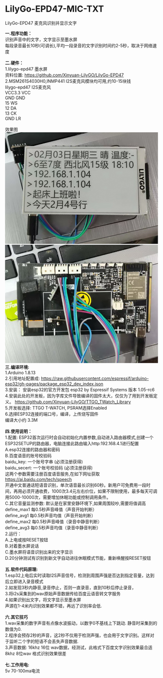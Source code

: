 # LilyGo-EPD47-MIC-TXT
LilyGo-EPD47 麦克风识别并显示文字

<b>一.程序功能：</b> <br/>
     识别声音中的文字，文字显示至墨水屏<br/>
     每段录音最长10秒(可调长),平均一段录音的文字识别时间约2-5秒，取决于网络速度<br/>
<br/>
<b>二.硬件：</b> <br/>
   1.lilygo-epd47 墨水屏<br/>
       资料位置:  https://github.com/Xinyuan-LilyGO/LilyGo-EPD47<br/>
   2.MSM261S4030H0,INMP441 I2S麦克风模块均可用,约10-15块钱<br/>
         lilygo-epd47  I2S麦克风<br/>
             VCC3.3    VCC<br/>
             GND       GND<br/>
             15        WS<br/>
             12        DA<br/>
             13        CK<br/>
             GND       LR<br/>
<br/>
效果图<br/>
<img src= 'https://raw.githubusercontent.com/lixy123/LilyGo-EPD47-MIC-TXT/main/epd47-1.jpg' /> <br/>
<img src= 'https://raw.githubusercontent.com/lixy123/LilyGo-EPD47-MIC-TXT/main/epd47-2.jpg' /> <br/>
<b>三.编译环境:</b><br/>
    1.Arduino 1.8.13<br/>
    2.引用地址配置成: https://raw.githubusercontent.com/espressif/arduino-esp32/gh-pages/package_esp32_dev_index.json<br/>
    3.安装： 安装esp32的官方开发包 esp32 by Espressif Systems 版本 1.05-rc6<br/>
    4.安装此处的开发板，因为字库文件导致编译的固件太大，仅仅为了用到开发板定义。 https://github.com/Xinyuan-LilyGO/TTGO_TWatch_Library<br/>
    5.开发板选择: TTGO T-WATCH, PSRAM选择Enabled<br/>
    6.选择ESP32连接的端口号，编译，上传烧写固件<br/>
    编译大小约 3.3M<br/>
<br/>
<b>四.使用说明：</b><br/>
  1.配置: ESP32首次运行时会自动初始化内置参数,自动进入路由器模式,创建一个ESP32SETUP的路由器，电脑连接此路由输入http:192.168.4.1进行配置<br/>
    A.esp32连接的路由器和密码<br/>
    B.百度语音的账号校验码<br/>
      baidu_key: 一个账号字串       (必须注册获得)<br/>
      baidu_secert: 一个账号校验码  (必须注册获得)<br/>
      这两个参数需要注册百度语音服务,在如下网址获取 https://ai.baidu.com/tech/speech     <br/>
      开通中文普通话短语音识别，单次语音最长识别60秒。新用户可免费用一段时间，再用必须开通收费，1000次3.4元左右价位，如果不限制使用，最多每天可调用5000-10000次，需要增加休眠功能或控制调用条件。<br/>
    C.其它音量监测参数: 默认是在家里安静环境下,如果周围较吵,需要将值调高<br/>
      define_max1 每0.5秒声音峰值（声音开始判断）<br/>
      define_avg1 每0.5秒声音均值（声音开始判断）<br/>
      define_max2 每0.5秒声音峰值（录音中静音判断）<br/>
      define_avg3 每0.5秒声音均值（录音中静音判断）<br/>
  2.运行：<br/>
    A.上电或按RESET按钮<br/>
    B.对着墨水屏说话<br/>
    C.墨水屏将语音识别出来的文字显示<br/>
    D.20分钟测试有识别到新文字自动进往休眠模式节能，重新唤醒按RESET按钮<br/>
<br/>
<b>五.软件代码原理:</b><br/>
  1.esp32上电后实时读取I2S声音信号，检测到周围声强是否达到指定音量，达到后立即进入录音模式<br/>
  2.如发现3秒内静音,录音停止，否则一直录音，直到10秒后停止录音，<br/>
  3.将i2s采集到的wav原始声音数据传给百度云语音转文字服务<br/>
  4.如果识别出文字，将文字显示至墨水屏<br/>
  声源在1-4米内识别效果都不错，再远了识别率会低.<br/>
<br/>
<b>六.其它技巧</b><br/>
  1.wav采集的数字声音有点像水波振动，以数字0不基线上下跳动. 静音时采集到的数值为0.<br/>
  2.程序会预存2秒的声音，这2秒不仅用于检测声强，也会用于文字识别。这样对于监听二个字的短语不会丢失声音数据.<br/>
  3.声音数据: 16khz 16位 wav数据，经测试，此格式下百度文字识别效果最合适  8khz 8位wav 格式识别效果很差<br/>
<br/>
<b>七.工作用电:</b><br/>
  5v 70-100ma电流
